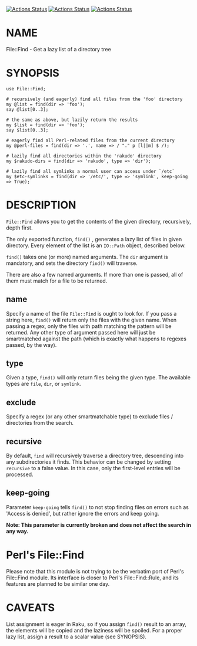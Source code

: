 [![Actions Status](https://github.com/tbrowder/File-Find/actions/workflows/linux.yml/badge.svg)](https://github.com/tbrowder/File-Find/actions) [![Actions Status](https://github.com/tbrowder/File-Find/actions/workflows/macos.yml/badge.svg)](https://github.com/tbrowder/File-Find/actions) [![Actions Status](https://github.com/tbrowder/File-Find/actions/workflows/windows-spec.yml/badge.svg)](https://github.com/tbrowder/File-Find/actions)

NAME
====

File::Find - Get a lazy list of a directory tree

SYNOPSIS
========

    use File::Find;

    # recursively (and eagerly) find all files from the 'foo' directory
    my @list = find(dir => 'foo');
    say @list[0..3];

    # the same as above, but lazily return the results
    my $list = find(dir => 'foo');
    say $list[0..3];

    # eagerly find all Perl-related files from the current directory
    my @perl-files = find(dir => '.', name => / "." p [l||m] $ /);

    # lazily find all directories within the 'rakudo' directory
    my $rakudo-dirs = find(dir => 'rakudo', type => 'dir');

    # lazily find all symlinks a normal user can access under `/etc`
    my $etc-symlinks = find(dir => '/etc/', type => 'symlink', keep-going => True);

DESCRIPTION
===========

`File::Find` allows you to get the contents of the given directory, recursively, depth first.

The only exported function, `find()` , generates a lazy list of files in given directory. Every element of the list is an `IO::Path` object, described below.

`find()` takes one (or more) named arguments. The `dir` argument is mandatory, and sets the directory `find()` will traverse.

There are also a few named arguments. If more than one is passed, all of them must match for a file to be returned.

name
----

Specify a name of the file `File::Find` is ought to look for. If you pass a string here, `find()` will return only the files with the given name. When passing a regex, only the files with path matching the pattern will be returned. Any other type of argument passed here will just be smartmatched against the path (which is exactly what happens to regexes passed, by the way).

type
----

Given a type, `find()` will only return files being the given type. The available types are `file`, `dir`, or `symlink`.

exclude
-------

Specify a regex (or any other smartmatchable type) to exclude files / directories from the search.

recursive
---------

By default, `find` will recursively traverse a directory tree, descending into any subdirectories it finds. This behavior can be changed by setting `recursive` to a false value. In this case, only the first-level entries will be processed.

keep-going
----------

Parameter `keep-going` tells `find()` to not stop finding files on errors such as 'Access is denied', but rather ignore the errors and keep going.

**Note: This parameter is currently broken and does not affect the search in any way.**

Perl's File::Find
=================

Please note that this module is not trying to be the verbatim port of Perl's File::Find module. Its interface is closer to Perl's File::Find::Rule, and its features are planned to be similar one day.

CAVEATS
=======

List assignment is eager in Raku, so if you assign `find()` result to an array, the elements will be copied and the laziness will be spoiled. For a proper lazy list, assign a result to a scalar value (see SYNOPSIS).

